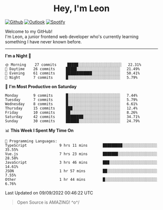 <h1 align="center">Hey, I'm Leon</h1>

[![Github](https://img.shields.io/badge/-Github-000?style=flat&logo=Github&logoColor=white)](https://github.com/ooohmydawn)
[![Outlook](https://img.shields.io/badge/-Outlook-0078D4?style=flat&logo=Microsoft-Outlook&logoColor=white)](mailto:ooohmydawn@hotmail.com)
[![Spotify](https://img.shields.io/badge/-Spotify-1DB954?style=flat&logo=Spotify&logoColor=white)](https://open.spotify.com/user/tkf5c7q582tnbk7v0t9d3fsqq)
&nbsp;

Welcome to my GitHub! <br/>
I'm Leon, a junior frontend web developer who's currently learning something I have never known before.

***

<!--START_SECTION:waka-->
**I'm a Night 🦉** 

```text
🌞 Morning    27 commits     █████░░░░░░░░░░░░░░░░░░░░   22.31% 
🌆 Daytime    26 commits     █████░░░░░░░░░░░░░░░░░░░░   21.49% 
🌃 Evening    61 commits     ████████████░░░░░░░░░░░░░   50.41% 
🌙 Night      7 commits      █░░░░░░░░░░░░░░░░░░░░░░░░   5.79%

```
📅 **I'm Most Productive on Saturday** 

```text
Monday       9 commits      █░░░░░░░░░░░░░░░░░░░░░░░░   7.44% 
Tuesday      7 commits      █░░░░░░░░░░░░░░░░░░░░░░░░   5.79% 
Wednesday    8 commits      █░░░░░░░░░░░░░░░░░░░░░░░░   6.61% 
Thursday     15 commits     ███░░░░░░░░░░░░░░░░░░░░░░   12.4% 
Friday       10 commits     ██░░░░░░░░░░░░░░░░░░░░░░░   8.26% 
Saturday     42 commits     ████████░░░░░░░░░░░░░░░░░   34.71% 
Sunday       30 commits     ██████░░░░░░░░░░░░░░░░░░░   24.79%

```


📊 **This Week I Spent My Time On** 

```text
💬 Programming Languages: 
TypeScript               9 hrs 11 mins       █████████░░░░░░░░░░░░░░░░   35.55% 
Vue.js                   7 hrs 23 mins       ███████░░░░░░░░░░░░░░░░░░   28.58% 
JavaScript               3 hrs 46 mins       ███░░░░░░░░░░░░░░░░░░░░░░   14.61% 
JSON                     1 hr 57 mins        ██░░░░░░░░░░░░░░░░░░░░░░░   7.55% 
Other                    1 hr 44 mins        █░░░░░░░░░░░░░░░░░░░░░░░░   6.76%

```


 Last Updated on 09/09/2022 00:46:22 UTC
<!--END_SECTION:waka-->


> Open Source is AMAZING! \^o^/
